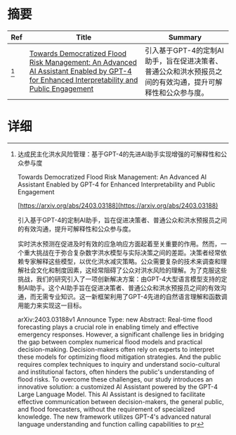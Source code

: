 # 摘要

| Ref | Title | Summary |
| --- | --- | --- |
| [^1] | [Towards Democratized Flood Risk Management: An Advanced AI Assistant Enabled by GPT-4 for Enhanced Interpretability and Public Engagement](https://arxiv.org/abs/2403.03188) | 引入基于GPT-4的定制AI助手，旨在促进决策者、普通公众和洪水预报员之间的有效沟通，提升可解释性和公众参与度。 |

# 详细

[^1]: 达成民主化洪水风险管理：基于GPT-4的先进AI助手实现增强的可解释性和公众参与度

    Towards Democratized Flood Risk Management: An Advanced AI Assistant Enabled by GPT-4 for Enhanced Interpretability and Public Engagement

    [https://arxiv.org/abs/2403.03188](https://arxiv.org/abs/2403.03188)

    引入基于GPT-4的定制AI助手，旨在促进决策者、普通公众和洪水预报员之间的有效沟通，提升可解释性和公众参与度。

    

    实时洪水预测在促进及时有效的应急响应方面起着至关重要的作用。然而，一个重大挑战在于弥合复杂数字洪水模型与实际决策之间的差距。决策者经常依赖专家解释这些模型，以优化洪水减灾策略。公众需要复杂的技术来调查和理解社会文化和制度因素，这经常阻碍了公众对洪水风险的理解。为了克服这些挑战，我们的研究引入了一项创新解决方案：由GPT-4大型语言模型支持的定制AI助手。这个AI助手旨在促进决策者、普通公众和洪水预报员之间的有效沟通，而无需专业知识。这一新框架利用了GPT-4先进的自然语言理解和函数调用能力来实现这一目标。

    arXiv:2403.03188v1 Announce Type: new  Abstract: Real-time flood forecasting plays a crucial role in enabling timely and effective emergency responses. However, a significant challenge lies in bridging the gap between complex numerical flood models and practical decision-making. Decision-makers often rely on experts to interpret these models for optimizing flood mitigation strategies. And the public requires complex techniques to inquiry and understand socio-cultural and institutional factors, often hinders the public's understanding of flood risks. To overcome these challenges, our study introduces an innovative solution: a customized AI Assistant powered by the GPT-4 Large Language Model. This AI Assistant is designed to facilitate effective communication between decision-makers, the general public, and flood forecasters, without the requirement of specialized knowledge. The new framework utilizes GPT-4's advanced natural language understanding and function calling capabilities to pr
    

